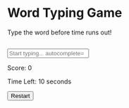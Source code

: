 <!DOCTYPE html>
<html lang="en">
<head>
    <meta charset= "UTF-8">
    <meta name="viewport"
content="width=device-width, initial-
scale=1.0">
    <title>Sanzid Asif Saimun</title>
    <link rel="stylesheet"
href="style.css">
</head>
<body>
    <div class="game-container"> 
         <h1>Word Typing Game</h1>
         <p>Type the word before time runs
out!</p>
         <h2 id= "word-display"></h2>
         <input type="text" id="word-input"
placeholder="Start typing... 
autocomplete="off">
        <p>Score: <span id="score">0</
span></p>
        <p>Time Left: <span id="time">10</ 
span> seconds</p>
        <button id="restart-btn">Restart</
button>
    </div>
    <script src="script.js"></script>
</body>
</html>
